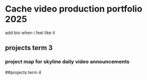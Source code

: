 # Cache video production portfolio 2025

add bio when i feel like it

## projects term 3

### project map for skyline daily video announcements

##projects term 4
